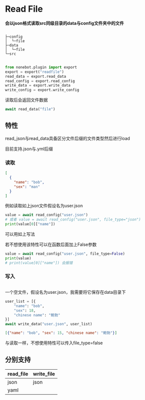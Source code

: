 # Read File
<b>会以json格式读取src同级目录的data与config文件夹中的文件</b>

<pre>
<code>
├─config
│  └─file
├─data
│  └─file
└─src
</code>
</pre>

```python
from nonebot.plugin import export
export = export("readfile")
read_data = export.read_data
read_config = export.read_config
write_data = export.write_data
write_config = export.write_config
```
读取后会返回文件数据
```python
await read_data("file")
```

## 特性
read_json与read_data具备区分文件后缀的文件类型然后进行load

目前支持.json与.yml后缀

### 读取

```json
[
  {
    "name": "bob",
    "sex": "man"
  }
]
```
例如读取如上json文件假设名为user.json
```python
value = await read_config("user.json")
# 或者 value = await read_config("user.json", file_type="json")
print(value[0]["name"])
```
可以用如上写法

若不想使用该特性可以在函数后面加上False参数
```python
value = await read_config("user.json", file_type=False)
print(value)
# print(value[0]["name"]) 会报错
```
### 写入

```json

```
一个空文件，假设名为user.json，我需要将它保存在data目录下

```python
user_list = [{
    "name": "bob",
    "sex": 18,
    "chinese name": "鲍勃"
}]
await write_data("user.json", user_list)
```
```json
[{"name": "bob", "sex": 15, "chinese name": "鲍勃"}]
```
与读取一样，不想使用特性可以传入file_type=false

## 分别支持

| read_file | write_file |
| :-----| :---- |
| json | json |
| yaml |  |